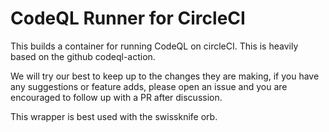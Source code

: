 # CodeQL Runner for CircleCI

This builds a container for running CodeQL on circleCI. This is heavily based on the github
codeql-action.

We will try our best to keep up to the changes they are making, if you have any suggestions or
feature adds, please open an issue and you are encouraged to follow up with a PR after discussion.

This wrapper is best used with the swissknife orb.
